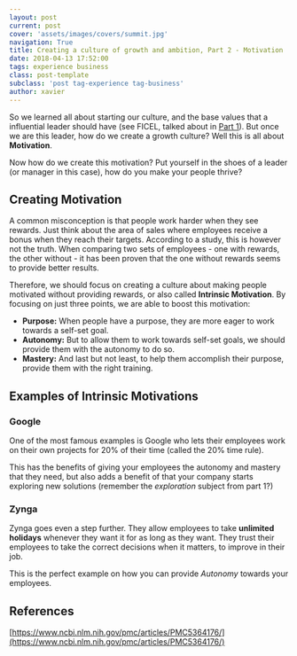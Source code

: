 ```yaml
---
layout: post
current: post
cover: 'assets/images/covers/summit.jpg'
navigation: True
title: Creating a culture of growth and ambition, Part 2 - Motivation
date: 2018-04-13 17:52:00
tags: experience business
class: post-template
subclass: 'post tag-experience tag-business'
author: xavier
---
```


So we learned all about starting our culture, and the base values that a influential leader should have (see FICEL, talked about in [Part 1](../culture-creation-part1-leadership)). But once we are this leader, how do we create a growth culture? Well this is all about **Motivation**.

Now how do we create this motivation? Put yourself in the shoes of a leader (or manager in this case), how do you make your people thrive?

## Creating Motivation

A common misconception is that people work harder when they see rewards. Just think about the area of sales where employees receive a bonus when they reach their targets. According to a study, this is however not the truth. When comparing two sets of employees - one with rewards, the other without - it has been proven that the one without rewards seems to provide better results.

Therefore, we should focus on creating a culture about making people motivated without providing rewards, or also called **Intrinsic Motivation**. By focusing on just three points, we are able to boost this motivation:

* **Purpose:** When people have a purpose, they are more eager to work towards a self-set goal.
* **Autonomy:** But to allow them to work towards self-set goals, we should provide them with the autonomy to do so.
* **Mastery:** And last but not least, to help them accomplish their purpose, provide them with the right training.

## Examples of Intrinsic Motivations

### Google

One of the most famous examples is Google who lets their employees work on their own projects for 20% of their time (called the 20% time rule).

This has the benefits of giving your employees the autonomy and mastery that they need, but also adds a benefit of that your company starts exploring new solutions (remember the *exploration* subject from part 1?)

### Zynga

Zynga goes even a step further. They allow employees to take **unlimited holidays** whenever they want it for as long as they want. They trust their employees to take the correct decisions when it matters, to improve in their job.

This is the perfect example on how you can provide *Autonomy* towards your employees.

## References

[https://www.ncbi.nlm.nih.gov/pmc/articles/PMC5364176/](https://www.ncbi.nlm.nih.gov/pmc/articles/PMC5364176/)
